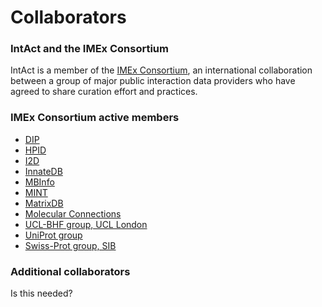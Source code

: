 # Collaborators

### IntAct and the IMEx Consortium

IntAct is a member of the [IMEx Consortium](www.imexconsortium.org), an international collaboration between a group of major public interaction data providers who have agreed to share curation effort and practices. 

### IMEx Consortium active members

* [DIP](http://dip.doe-mbi.ucla.edu/)
* [HPID](http://hpidb.igbb.msstate.edu/index.html)
* [I2D](http://ophid.utoronto.ca/)
* [InnateDB](http://www.innatedb.com/)
* [MBInfo](http://www.mechanobio.info/)
* [MINT](https://mint.bio.uniroma2.it/)
* [MatrixDB](http://matrixdb.univ-lyon1.fr/)
* [Molecular Connections](http://www.molecularconnections.com)
* [UCL-BHF group, UCL London](https://www.ucl.ac.uk/cardiovascular/research/pre-clinical-and-fundamental-science/functional-gene-annotation)
* [UniProt group](https://www.uniprot.org/)
* [Swiss-Prot group, SIB](https://web.expasy.org/groups/swissprot/)

### Additional collaborators

Is this needed?



